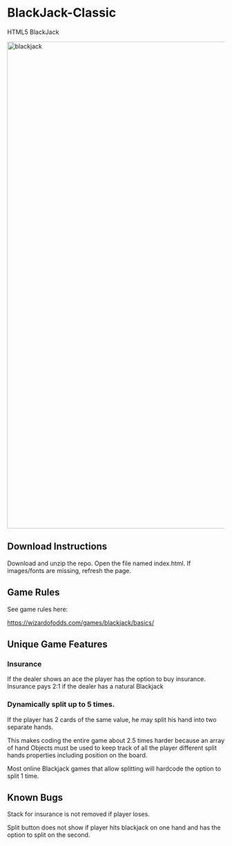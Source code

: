 # BlackJack-Classic
HTML5 BlackJack

<img width="1124" alt="blackjack" src="https://user-images.githubusercontent.com/39435918/53032256-1eba9980-3434-11e9-9367-28f3679426f7.PNG">

## Download Instructions

Download and unzip the repo. 
Open the file named index.html. 
If images/fonts are missing, refresh the page.

## Game Rules

See game rules here:

https://wizardofodds.com/games/blackjack/basics/

## Unique Game Features

### Insurance

If the dealer shows an ace the player has the option to buy insurance. Insurance pays 2:1 if the dealer has a natural Blackjack

### Dynamically split up to 5 times. 

If the player has 2 cards of the same value, he may split his hand into two separate hands.

This makes coding the entire game about 2.5 times harder because an array of hand Objects must be used to keep track of all the player different split hands properties including position on the board. 

Most online Blackjack games that allow splitting will hardcode the option to split 1 time.

## Known Bugs

Stack for insurance is not removed if player loses. 

Split button does not show if player hits blackjack on one hand and has the option to split on the second.
